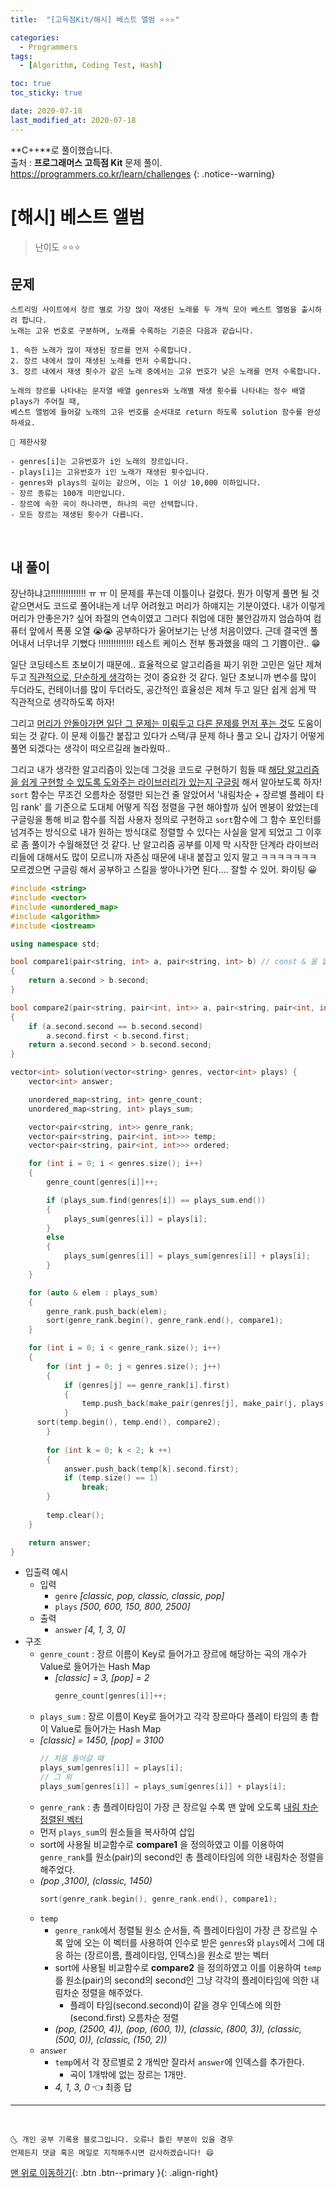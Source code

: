 ```yaml
---
title:  "[고득점Kit/해시] 베스트 앨범 ⭐⭐⭐" 

categories:
  - Programmers
tags:
  - [Algorithm, Coding Test, Hash]

toc: true
toc_sticky: true

date: 2020-07-18
last_modified_at: 2020-07-18
---
```


**C++**로 풀이했습니다.  
출처 : **프로그래머스 고득점 Kit** 문제 풀이. <https://programmers.co.kr/learn/challenges>
{: .notice--warning}

# [해시] 베스트 앨범 

> 난이도 ⭐⭐⭐

## 문제 

```
스트리밍 사이트에서 장르 별로 가장 많이 재생된 노래를 두 개씩 모아 베스트 앨범을 출시하려 합니다. 
노래는 고유 번호로 구분하며, 노래를 수록하는 기준은 다음과 같습니다.

1. 속한 노래가 많이 재생된 장르를 먼저 수록합니다.
2. 장르 내에서 많이 재생된 노래를 먼저 수록합니다.
3. 장르 내에서 재생 횟수가 같은 노래 중에서는 고유 번호가 낮은 노래를 먼저 수록합니다.

노래의 장르를 나타내는 문자열 배열 genres와 노래별 재생 횟수를 나타내는 정수 배열 plays가 주어질 때, 
베스트 앨범에 들어갈 노래의 고유 번호를 순서대로 return 하도록 solution 함수를 완성하세요.
```
```
📢 제한사항

- genres[i]는 고유번호가 i인 노래의 장르입니다.
- plays[i]는 고유번호가 i인 노래가 재생된 횟수입니다.
- genres와 plays의 길이는 같으며, 이는 1 이상 10,000 이하입니다.
- 장르 종류는 100개 미만입니다.
- 장르에 속한 곡이 하나라면, 하나의 곡만 선택합니다.
- 모든 장르는 재생된 횟수가 다릅니다.
```

<br>

## 내 풀이 

장난하냐고!!!!!!!!!!!!!! ㅠ ㅠ 이 문제를 푸는데 이틀이나 걸렸다. 뭔가 이렇게 풀면 될 것 같으면서도 코드로 풀어내는게 너무 어려웠고 머리가 하얘지는 기분이였다. 내가 이렇게 머리가 안좋은가? 싶어 좌절의 연속이였고 그러다 취업에 대한 불안감까지 엄습하여 컴퓨터 앞에서 폭풍 오열 😭😭 공부하다가 울어보기는 난생 처음이였다. 근데 결국엔 풀어내서 너무너무 기뻤다 !!!!!!!!!!!!!! 테스트 케이스 전부 통과했을 때의 그 기쁨이란.. 😁 

일단 코딩테스트 초보이기 때문에.. 효율적으로 알고리즘을 짜기 위한 고민은 일단 제쳐두고 <u>직관적으로, 단순하게 생각</u>하는 것이 중요한 것 같다. 일단 초보니까 변수를 많이 두더라도, 컨테이너를 많이 두더라도, 공간적인 효율성은 제쳐 두고 일단 쉽게 쉽게 딱 직관적으로 생각하도록 하자!

그리고 <u>머리가 안돌아가면 일단 그 문제는 미뤄두고 다른 문제를 먼저 푸는 것</u>도 도움이 되는 것 같다. 이 문제 이틀간 붙잡고 있다가 스택/큐 문제 하나 풀고 오니 갑자기 어떻게 풀면 되겠다는 생각이 떠오르길래 놀라웠따..

그리고 내가 생각한 알고리즘이 있는데 그것을 코드로 구현하기 힘들 때 <u>해당 알고리즘을 쉽게 구현할 수 있도록 도와주는 라이브러리가 있는지 구글링</u> 해서 알아보도록 하자! `sort` 함수는 무조건 오름차순 정렬만 되는건 줄 알았어서 '내림차순 + 장르별 플레이 타임 rank' 를 기준으로 도대체 어떻게 직접 정렬을 구현 해야할까 싶어 멘붕이 왔었는데 구글링을 통해 비교 함수를 직접 사용자 정의로 구현하고 `sort`함수에 그 함수 포인터를 넘겨주는 방식으로 내가 원하는 방식대로 정렬할 수 있다는 사실을 알게 되었고 그 이후로 좀 풀이가 수월해졌던 것 같다. 난 알고리즘 공부를 이제 막 시작한 단계라 라이브러리들에 대해서도 많이 모르니까 자존심 때문에 내내 붙잡고 있지 말고 ㅋㅋㅋㅋㅋㅋㅋ 모르겠으면 구글링 해서 공부하고 스킬을 쌓아나가면 된다.... 잘할 수 있어. 화이팅 😀

```cpp
#include <string>
#include <vector>
#include <unordered_map>
#include <algorithm>
#include <iostream>

using namespace std;

bool compare1(pair<string, int> a, pair<string, int> b) // const & 을 없애야 함. 템플릿이라서
{
	return a.second > b.second;
}

bool compare2(pair<string, pair<int, int>> a, pair<string, pair<int, int>> b)
{
	if (a.second.second == b.second.second)
		a.second.first < b.second.first;
	return a.second.second > b.second.second;
}

vector<int> solution(vector<string> genres, vector<int> plays) {
	vector<int> answer;

	unordered_map<string, int> genre_count;
	unordered_map<string, int> plays_sum;

	vector<pair<string, int>> genre_rank;
	vector<pair<string, pair<int, int>>> temp;
	vector<pair<string, pair<int, int>>> ordered;

	for (int i = 0; i < genres.size(); i++)
	{
		genre_count[genres[i]]++;

		if (plays_sum.find(genres[i]) == plays_sum.end())
		{
			plays_sum[genres[i]] = plays[i];
		}
		else
		{
			plays_sum[genres[i]] = plays_sum[genres[i]] + plays[i];
		}
	}

	for (auto & elem : plays_sum)
	{
		genre_rank.push_back(elem);
		sort(genre_rank.begin(), genre_rank.end(), compare1);
	}

	for (int i = 0; i < genre_rank.size(); i++)
	{
		for (int j = 0; j < genres.size(); j++)
		{
			if (genres[j] == genre_rank[i].first)
			{
				temp.push_back(make_pair(genres[j], make_pair(j, plays[j])));
			}
      sort(temp.begin(), temp.end(), compare2);
		}
		
		for (int k = 0; k < 2; k ++)
		{
		    answer.push_back(temp[k].second.first);
		    if (temp.size() == 1)
		        break;
		}
		
		temp.clear();
	}

	return answer;
}
```

- 입출력 예시
  - 입력
    - `genre` *[classic, pop, classic, classic, pop]*
    - `plays` *[500, 600, 150, 800, 2500]*
  - 출력
    - `answer` *[4, 1, 3, 0]*
- 구조
  - `genre_count` : 장르 이름이 Key로 들어가고 장르에 해당하는 곡의 개수가 Value로 들어가는 Hash Map
    - *[classic] = 3, [pop] = 2*
      ```cpp
      genre_count[genres[i]]++;
      ```
  -  `plays_sum` : 장르 이름이 Key로 들어가고 각각 장르마다 플레이 타임의 총 합이 Value로 들어가는 Hash Map
    - *[classic] = 1450, [pop] = 3100*
      ```cpp
      // 처음 들어갈 때
      plays_sum[genres[i]] = plays[i];
      // 그 외
      plays_sum[genres[i]] = plays_sum[genres[i]] + plays[i];
      ```
  -  `genre_rank` : 총 플레이타임이 가장 큰 장르일 수록 맨 앞에 오도록 <u>내림 차순 정렬된 벡터</u>
    - 먼저 `plays_sum`의 원소들을 복사하여 삽입
    - sort에 사용될 비교함수로 **compare1** 을 정의하였고 이를 이용하여 `genre_rank`를 원소(pair)의 second인 총 플레이타임에 의한 내림차순 정렬을 해주었다.
    - *(pop ,3100), (classic, 1450)*
      ```cpp
      sort(genre_rank.begin(), genre_rank.end(), compare1);
      ```
  - `temp`
    - `genre_rank`에서 정렬될 원소 순서들, 즉 플레이타임이 가장 큰 장르일 수록 앞에 오는 이 벡터를 사용하여 인수로 받은 `genres`와 `plays`에서 그에 대응 하는 (장르이름, 플레이타임, 인덱스)을 원소로 받는 벡터 
    - sort에 사용될 비교함수로 **compare2** 을 정의하였고 이를 이용하여 `temp`를 원소(pair)의 second의 second인 그냥 각각의 플레이타임에 의한 내림차순 정렬을 해주었다.
      - 플레이 타임(second.second)이 같을 경우 인덱스에 의한(second.first) 오름차순 정렬 
    - *(pop, (2500, 4)), (pop, (600, 1)), (classic, (800, 3)), (classic, (500, 0)), (classic, (150, 2))*
  - `answer`
    - `temp`에서 각 장르별로 2 개씩만 잘라서 `answer`에 인덱스를 추가한다.
      - 곡이 1개밖에 없는 장르는 1개만.
    - *4, 1, 3, 0* 👈 최종 답

***
<br>

    🌜 개인 공부 기록용 블로그입니다. 오류나 틀린 부분이 있을 경우 
    언제든지 댓글 혹은 메일로 지적해주시면 감사하겠습니다! 😄

[맨 위로 이동하기](#){: .btn .btn--primary }{: .align-right}